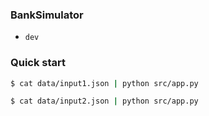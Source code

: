 ### BankSimulator
- `dev`


### Quick start

```bash
$ cat data/input1.json | python src/app.py 

$ cat data/input2.json | python src/app.py 

```